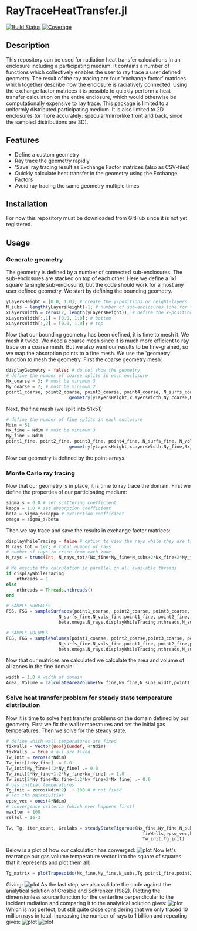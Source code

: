 # RayTraceHeatTransfer.jl

[![Build Status](https://travis-ci.com/NikoBiele/RayTraceHeatTransfer.jl.svg?branch=main)](https://travis-ci.com/NikoBiele/RayTraceHeatTransfer.jl)
[![Coverage](https://codecov.io/gh/NikoBiele/RayTraceHeatTransfer.jl/branch/main/graph/badge.svg)](https://codecov.io/gh/NikoBiele/RayTraceHeatTransfer.jl)

## Description

This repository can be used for radiation heat transfer calculations in an enclosure including a participating medium.
It contains a number of functions which collectively enables the user to ray trace a user defined geometry.
The result of the ray tracing are four 'exchange factor' matrices which together describe how the enclosure is radiatively connected.
Using the exchange factor matrices it is possible to quickly perform a heat transfer calculation on the entire enclosure, which would otherwise be computationally expensive to ray trace.
This package is limited to a uniformly distributed participating medium.
It is also limited to 2D enclosures (or more accurately: specular/mirrorlike front and back, since the sampled distributions are 3D).

## Features

- Define a custom geometry
- Ray trace the geometry rapidly
- 'Save' ray tracing result as Exchange Factor matrices (also as CSV-files)
- Quickly calculate heat transfer in the geometry using the Exchange Factors
- Avoid ray tracing the same geometry multiple times

## Installation

For now this repository must be downloaded from GitHub since it is not yet registered.

## Usage

### Generate geometry
The geometry is defined by a number of connected sub-enclosures.
The sub-enclosures are stacked on top of each other.
Here we define a 1x1 square (a single sub-enclosure), but the code should work for almost any user defined geometry.
We start by defining the bounding geometry.
```julia
yLayersHeight = [0.0, 1.0]; # create the y-positions or height-layers
N_subs = length(yLayersHeight)-1; # number of sub-enclosures (one for this example)
xLayersWidth = zeros(2, length(yLayersHeight)); # define the x-positions for each height layer
xLayersWidth[:,1] = [0.0, 1.0]; # bottom
xLayersWidth[:,2] = [0.0, 1.0]; # top
```
Now that our bounding geometry has been defined, it is time to mesh it. We mesh it twice. We need a coarse mesh since it is much more efficient to ray trace on a coarse mesh. But we also want our results to be fine-grained, so we map the absorption points to a fine mesh. We use the 'geometry' function to mesh the geometry. First the coarse geometry mesh:
```julia
displayGeometry = false; # do not show the geometry
# define the number of coarse splits in each enclosure
Nx_coarse = 3; # must be minimum 3
Ny_coarse = 2; # must be minimum 2
point1_coarse, point2_coarse, point3_coarse, point4_coarse, N_surfs_coarse, N_vols_coarse =
                        geometry(yLayersHeight,xLayersWidth,Ny_coarse,Nx_coarse,displayGeometry);
```
Next, the fine mesh (we split into 51x51):
```julia
# define the number of fine splits in each enclosure
Ndim = 51
Nx_fine = Ndim # must be minimum 3
Ny_fine = Ndim
point1_fine, point2_fine, point3_fine, point4_fine, N_surfs_fine, N_vols_fine =
                        geometry(yLayersHeight,xLayersWidth,Ny_fine,Nx_fine,displayGeometry);
```
Now our geometry is defined by the point-arrays.
### Monte Carlo ray tracing
Now that our geometry is in place, it is time to ray trace the domain. First we define the properties of our participating medium:
```julia
sigma_s = 0.0 # set scattering coefficient
kappa = 1.0 # set absorption coefficient
beta = sigma_s+kappa # extinction coefficient
omega = sigma_s/beta
```
Then we ray trace and save the results in exchange factor matrices:
```julia
displayWhileTracing = false # option to view the rays while they are traced (warning: very demanding)
N_rays_tot = 1e7; # total number of rays
# number of rays to trace from each zone
N_rays = trunc(Int, N_rays_tot/(Nx_fine*Ny_fine*N_subs+2*Nx_fine+2*Ny_fine))

# We execute the calculation in parallel on all available threads
if displayWhileTracing
    nthreads = 1
else
    nthreads = Threads.nthreads()
end

# SAMPLE SURFACES
FSS, FSG = sampleSurfaces(point1_coarse, point2_coarse, point3_coarse, point4_coarse, Ny_coarse, Nx_coarse,
                    N_surfs_fine,N_vols_fine,point1_fine, point2_fine, point3_fine, point4_fine, Ny_fine, Nx_fine,
                    beta,omega,N_rays,displayWhileTracing,nthreads,N_subs);

# SAMPLE VOLUMES
FGS, FGG = sampleVolumes(point1_coarse, point2_coarse,point3_coarse, point4_coarse, Ny_coarse, Nx_coarse,
                    N_surfs_fine,N_vols_fine,point1_fine, point2_fine,point3_fine, point4_fine, Ny_fine, Nx_fine,
                    beta,omega,N_rays,displayWhileTracing,nthreads,N_subs);
```
Now that our matrices are calculated we calculate the area and volume of all zones in the fine domain:
```julia
width = 1.0 # width of domain
Area, Volume = calculateAreaVolume(Nx_fine,Ny_fine,N_subs,width,point1_fine,point2_fine,point3_fine,point4_fine)
```
### Solve heat transfer problem for steady state temperature distribution
Now it is time to solve heat transfer problems on the domain defined by our geometry. First we fix the wall temperatures and set the initial gas temperatures. Then we solve for the steady state.
```julia
# define which wall temperatures are fixed
fixWalls = Vector{Bool}(undef, 4*Ndim)
fixWalls .= true # all are fixed
Tw_init = zeros(4*Ndim)
Tw_init[1:Ny_fine] .= 0.0
Tw_init[Ny_fine+1:2*Ny_fine] .= 0.0
Tw_init[2*Ny_fine+1:2*Ny_fine+Nx_fine] .= 1.0
Tw_init[2*Ny_fine+Nx_fine+1:2*Ny_fine+2*Nx_fine] .= 0.0
# gas initial temperatures
Tg_init = zeros(Ndim^2) .+ 100.0 # not fixed
# set the emissivities
epsw_vec = ones(4*Ndim)
# convergence criteria (which ever happens first)
maxIter = 100
relTol = 1e-3

Tw, Tg, iter_count, Grelabs = steadyStateRigorous(Nx_fine,Ny_fine,N_subs,Area,Volume,FSS,FSG,FGS,FGG,
                                                    fixWalls,epsw_vec,kappa,maxIter,relTol,
                                                    Tw_init,Tg_init)
```
Below is a plot of how our calculation has converged:
![plot](./convergencehistory.png)
Now let's rearrange our gas volume temperature vector into the square of squares that it represents and plot them all:
```julia
Tg_matrix = plotTrapezoids(Nx_fine,Ny_fine,N_subs,Tg,point1_fine,point2_fine,point3_fine,point4_fine)
```
Giving:
![plot](./temperaturedistribution.png)
As the last step, we also validate the code against the analytical solution of Crosbie and Schrenker (1982). Plotting the dimensionless source function for the centerline perpendicular to the incident radiation and comparing it to the analytical solution gives:
![plot](./validation.png)
Which is not perfect, but still quite close considering that we only traced 10 million rays in total. Increasing the number of rays to 1 billion and repeating gives:
![plot](./temperaturedistribution_oneBillion.png)
![plot](./validation_oneBillion.png)
